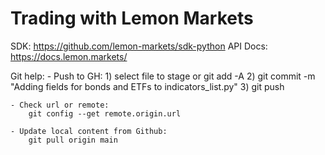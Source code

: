 # Trading with Lemon Markets

SDK: https://github.com/lemon-markets/sdk-python
API Docs: https://docs.lemon.markets/



Git help:
    - Push to GH:
        1) select file to stage or git add -A
        2) git commit -m "Adding fields for bonds and ETFs to indicators_list.py"
        3) git push

    - Check url or remote: 
        git config --get remote.origin.url
    
    - Update local content from Github: 
        git pull origin main